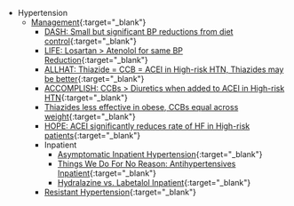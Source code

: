 - Hypertension
    - [Management](https://pubmed.ncbi.nlm.nih.gov/29146535/){:target="_blank"}
        - [DASH: Small but significant BP reductions from diet control](http://www.ncbi.nlm.nih.gov/pubmed/9099655){:target="_blank"}
        - [LIFE: Losartan > Atenolol for same BP Reduction](https://pubmed.ncbi.nlm.nih.gov/11937179/){:target="_blank"}
        - [ALLHAT: Thiazide = CCB = ACEI in High-risk HTN, Thiazides may be better](https://pubmed.ncbi.nlm.nih.gov/12479763/){:target="_blank"}
        - [ACCOMPLISH: CCBs > Diuretics when added to ACEI in High-risk HTN](https://pubmed.ncbi.nlm.nih.gov/19052124/){:target="_blank"}
        - [Thiazides less effective in obese, CCBs equal across weight](https://pubmed.ncbi.nlm.nih.gov/23219284/){:target="_blank"}
        - [HOPE: ACEI significantly reduces rate of HF in High-risk patients](https://pubmed.ncbi.nlm.nih.gov/12628949/){:target="_blank"}
        - Inpatient
            - [Asymptomatic Inpatient Hypertension](https://pubmed.ncbi.nlm.nih.gov/30811320/){:target="_blank"}
            - [Things We Do For No Reason: Antihypertensives Inpatient](https://shmpublications.onlinelibrary.wiley.com/doi/10.1002/jhm.13185){:target="_blank"}
            - [Hydralazine vs. Labetalol Inpatient](https://www.ncbi.nlm.nih.gov/pmc/articles/PMC8673377/){:target="_blank"}
        - [Resistant Hypertension](https://pubmed.ncbi.nlm.nih.gov/27895136/){:target="_blank"}